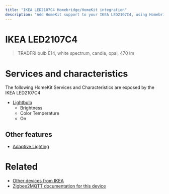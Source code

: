 ```yaml
---
title: "IKEA LED2107C4 Homebridge/HomeKit integration"
description: "Add HomeKit support to your IKEA LED2107C4, using Homebridge, Zigbee2MQTT and homebridge-z2m."
---
```

<!---
This file has been GENERATED using src/docgen/docgen.ts
DO NOT EDIT THIS FILE MANUALLY!
-->
# IKEA LED2107C4
> TRADFRI bulb E14, white spectrum, candle, opal, 470 lm


# Services and characteristics
The following HomeKit Services and Characteristics are exposed by
the IKEA LED2107C4

* [Lightbulb](../../light.md)
  * Brightness
  * Color Temperature
  * On

## Other features
* [Adaptive Lighting](../../light.md)

# Related
* [Other devices from IKEA](../index.md#ikea)
* [Zigbee2MQTT documentation for this device](https://www.zigbee2mqtt.io/devices/LED2107C4.html)